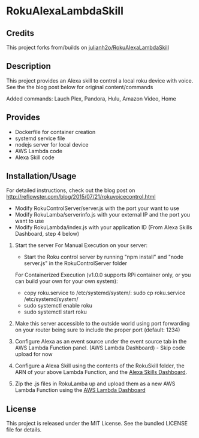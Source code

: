 RokuAlexaLambdaSkill
====================
## Credits

This project forks from/builds on <a href="https://github.com/julianh2o/RokuAlexaLambdaSkill/blob/master/RokuLambda/index.js">julianh2o/RokuAlexaLambdaSkill</a>

## Description

This project provides an Alexa skill to control a local roku device with voice.  See the the blog post below for original content/commands

Added commands:  Lauch Plex, Pandora, Hulu, Amazon Video, Home

## Provides

  * Dockerfile for container creation
  * systemd service file
  * nodejs server for local device
  * AWS Lambda code
  * Alexa Skill code

## Installation/Usage

For detailed instructions, check out the blog post on http://reflowster.com/blog/2015/07/21/rokuvoicecontrol.html

* Modify RokuControlServer/server.js with the port your want to use
* Modify RokuLamba/serverinfo.js with your external IP and the port you want to use
* Modify RokuLambda/index.js with your application ID (From Alexa Skills Dashboard, step 4 below) 

1. Start the server
	For Manual Execution on your server:

	* Start the Roku control server by running "npm install" and "node server.js" in the RokuControlServer folder

	For Containerized Execution (v1.0.0 supports RPi container only, or you can build your own for your own system):

	* copy roku.service to /etc/systemd/system/: sudo cp roku.service /etc/systemd/system/
	* sudo systemctl enable roku
	* sudo systemctl start roku

2. Make this server accessible to the outside world using port forwarding on your router being sure to include the proper port (default: 1234)
3. Configure Alexa as an event source under the event source tab in the AWS Lambda Function panel. (AWS Lambda Dashboard) - Skip code upload for now
4. Configure a Alexa Skill using the contents of the RokuSkill folder, the ARN of your above Lambda Function, and the <a href="https://developer.amazon.com/edw/home.html">Alexa Skills Dashboard</a>.
4. Zip the .js files in RokuLamba up and upload them as a new AWS Lambda Function using the <a href="https://console.aws.amazon.com/lambda">AWS Lambda Dashboard</a>


## License

This project is released under the MIT License. See the bundled LICENSE file for
details.
